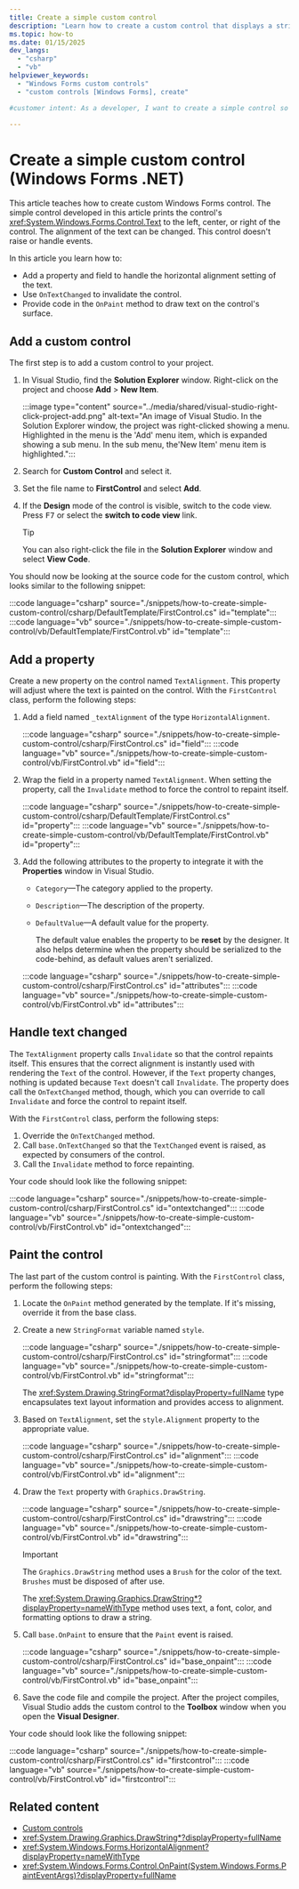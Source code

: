 ```yaml
---
title: Create a simple custom control
description: "Learn how to create a custom control that displays a string with a horizontal alignment."
ms.topic: how-to
ms.date: 01/15/2025
dev_langs:
  - "csharp"
  - "vb"
helpviewer_keywords:
  - "Windows Forms custom controls"
  - "custom controls [Windows Forms], create"

#customer intent: As a developer, I want to create a simple control so that I can learn more about how they're structured and designed.

---
```

# Create a simple custom control (Windows Forms .NET)

This article teaches how to create custom Windows Forms control. The simple control developed in this article prints the control's <xref:System.Windows.Forms.Control.Text> to the left, center, or right of the control. The alignment of the text can be changed. This control doesn't raise or handle events.

In this article you learn how to:

- Add a property and field to handle the horizontal alignment setting of the text.
- Use `OnTextChanged` to invalidate the control.
- Provide code in the `OnPaint` method to draw text on the control's surface.

## Add a custom control

The first step is to add a custom control to your project.

01. In Visual Studio, find the **Solution Explorer** window. Right-click on the project and choose **Add** > **New Item**.

    :::image type="content" source="../media/shared/visual-studio-right-click-project-add.png" alt-text="An image of Visual Studio. In the Solution Explorer window, the project was right-clicked showing a menu. Highlighted in the menu is the 'Add' menu item, which is expanded showing a sub menu. In the sub menu, the'New Item' menu item is highlighted.":::

01. Search for **Custom Control** and select it.
01. Set the file name to **FirstControl** and select **Add**.
01. If the **Design** mode of the control is visible, switch to the code view. Press <kbd>F7</kbd> or select the **switch to code view** link.

    > [!TIP]
    > You can also right-click the file in the **Solution Explorer** window and select **View Code**.

You should now be looking at the source code for the custom control, which looks similar to the following snippet:

:::code language="csharp" source="./snippets/how-to-create-simple-custom-control/csharp/DefaultTemplate/FirstControl.cs" id="template":::
:::code language="vb" source="./snippets/how-to-create-simple-custom-control/vb/DefaultTemplate/FirstControl.vb" id="template":::

## Add a property

Create a new property on the control named `TextAlignment`. This property will adjust where the text is painted on the control. With the `FirstControl` class, perform the following steps:

01. Add a field named `_textAlignment` of the type `HorizontalAlignment`.

    :::code language="csharp" source="./snippets/how-to-create-simple-custom-control/csharp/FirstControl.cs" id="field":::
    :::code language="vb" source="./snippets/how-to-create-simple-custom-control/vb/FirstControl.vb" id="field":::

01. Wrap the field in a property named `TextAlignment`. When setting the property, call the `Invalidate` method to force the control to repaint itself.

    :::code language="csharp" source="./snippets/how-to-create-simple-custom-control/csharp/DefaultTemplate/FirstControl.cs" id="property":::
    :::code language="vb" source="./snippets/how-to-create-simple-custom-control/vb/DefaultTemplate/FirstControl.vb" id="property":::

01. Add the following attributes to the property to integrate it with the **Properties** window in Visual Studio.

    - `Category`&mdash;The category applied to the property.
    - `Description`&mdash;The description of the property.
    - `DefaultValue`&mdash;A default value for the property.

      The default value enables the property to be **reset** by the designer. It also helps determine when the property should be serialized to the code-behind, as default values aren't serialized.

    :::code language="csharp" source="./snippets/how-to-create-simple-custom-control/csharp/FirstControl.cs" id="attributes":::
    :::code language="vb" source="./snippets/how-to-create-simple-custom-control/vb/FirstControl.vb" id="attributes":::

## Handle text changed

The `TextAlignment` property calls `Invalidate` so that the control repaints itself. This ensures that the correct alignment is instantly used with rendering the `Text` of the control. However, if the `Text` property changes, nothing is updated because `Text` doesn't call `Invalidate`. The property does call the `OnTextChanged` method, though, which you can override to call `Invalidate` and force the control to repaint itself.

With the `FirstControl` class, perform the following steps:

01. Override the `OnTextChanged` method.
01. Call `base.OnTextChanged` so that the `TextChanged` event is raised, as expected by consumers of the control.
01. Call the `Invalidate` method to force repainting.

Your code should look like the following snippet:

:::code language="csharp" source="./snippets/how-to-create-simple-custom-control/csharp/FirstControl.cs" id="ontextchanged":::
:::code language="vb" source="./snippets/how-to-create-simple-custom-control/vb/FirstControl.vb" id="ontextchanged":::

## Paint the control

The last part of the custom control is painting. With the `FirstControl` class, perform the following steps:

01. Locate the `OnPaint` method generated by the template. If it's missing, override it from the base class.
01. Create a new `StringFormat` variable named `style`.

    :::code language="csharp" source="./snippets/how-to-create-simple-custom-control/csharp/FirstControl.cs" id="stringformat":::
    :::code language="vb" source="./snippets/how-to-create-simple-custom-control/vb/FirstControl.vb" id="stringformat":::

    The <xref:System.Drawing.StringFormat?displayProperty=fullName> type encapsulates text layout information and provides access to alignment.

01. Based on `TextAlignment`, set the `style.Alignment` property to the appropriate value.

    :::code language="csharp" source="./snippets/how-to-create-simple-custom-control/csharp/FirstControl.cs" id="alignment":::
    :::code language="vb" source="./snippets/how-to-create-simple-custom-control/vb/FirstControl.vb" id="alignment":::

01. Draw the `Text` property with `Graphics.DrawString`.

    :::code language="csharp" source="./snippets/how-to-create-simple-custom-control/csharp/FirstControl.cs" id="drawstring":::
    :::code language="vb" source="./snippets/how-to-create-simple-custom-control/vb/FirstControl.vb" id="drawstring":::

    > [!IMPORTANT]
    > The `Graphics.DrawString` method uses a `Brush` for the color of the text. `Brushes` must be disposed of after use.

    The <xref:System.Drawing.Graphics.DrawString*?displayProperty=nameWithType> method uses text, a font, color, and formatting options to draw a string.

01. Call `base.OnPaint` to ensure that the `Paint` event is raised.

    :::code language="csharp" source="./snippets/how-to-create-simple-custom-control/csharp/FirstControl.cs" id="base_onpaint":::
    :::code language="vb" source="./snippets/how-to-create-simple-custom-control/vb/FirstControl.vb" id="base_onpaint":::

01. Save the code file and compile the project. After the project compiles, Visual Studio adds the custom control to the **Toolbox** window when you open the **Visual Designer**.

Your code should look like the following snippet:

:::code language="csharp" source="./snippets/how-to-create-simple-custom-control/csharp/FirstControl.cs" id="firstcontrol":::
:::code language="vb" source="./snippets/how-to-create-simple-custom-control/vb/FirstControl.vb" id="firstcontrol":::

## Related content

-  [Custom controls](overview.md)
-  <xref:System.Drawing.Graphics.DrawString*?displayProperty=fullName>
-  <xref:System.Windows.Forms.HorizontalAlignment?displayProperty=nameWithType>
-  <xref:System.Windows.Forms.Control.OnPaint(System.Windows.Forms.PaintEventArgs)?displayProperty=fullName>
